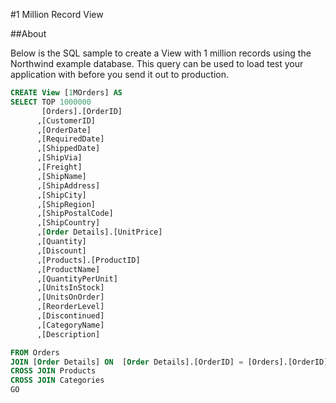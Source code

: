 #1 Million Record View

##About

Below is the SQL sample to create a View with 1 million records using the Northwind example database. This query can be used to load test your application with before you send it out to production.

```sql
CREATE View [1MOrders] AS
SELECT TOP 1000000 
       [Orders].[OrderID]
      ,[CustomerID]
      ,[OrderDate]
      ,[RequiredDate]
      ,[ShippedDate]
      ,[ShipVia]
      ,[Freight]
      ,[ShipName]
      ,[ShipAddress]
      ,[ShipCity]
      ,[ShipRegion]
      ,[ShipPostalCode]
      ,[ShipCountry]
      ,[Order Details].[UnitPrice]
      ,[Quantity]
      ,[Discount]
      ,[Products].[ProductID]
      ,[ProductName]
      ,[QuantityPerUnit]
      ,[UnitsInStock]
      ,[UnitsOnOrder]
      ,[ReorderLevel]
      ,[Discontinued]
      ,[CategoryName]
      ,[Description]

FROM Orders
JOIN [Order Details] ON  [Order Details].[OrderID] = [Orders].[OrderID]
CROSS JOIN Products
CROSS JOIN Categories
GO
```